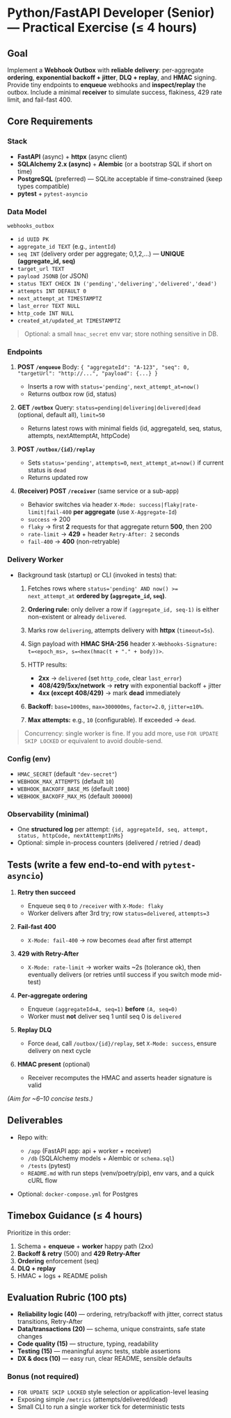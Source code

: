 # Python/FastAPI Developer (Senior) — Practical Exercise (≤ 4 hours)

## Goal

Implement a **Webhook Outbox** with **reliable delivery**: per-aggregate **ordering**, **exponential backoff + jitter**, **DLQ + replay**, and **HMAC** signing. Provide tiny endpoints to **enqueue** webhooks and **inspect/replay** the outbox. Include a minimal **receiver** to simulate success, flakiness, 429 rate limit, and fail-fast 400.

## Core Requirements

### Stack

* **FastAPI** (async) + **httpx** (async client)
* **SQLAlchemy 2.x (async)** + **Alembic** (or a bootstrap SQL if short on time)
* **PostgreSQL** (preferred) — SQLite acceptable if time-constrained (keep types compatible)
* **pytest** + `pytest-asyncio`

### Data Model

`webhooks_outbox`

* `id UUID PK`
* `aggregate_id TEXT` (e.g., `intentId`)
* `seq INT` (delivery order per aggregate; 0,1,2,…) — **UNIQUE (aggregate\_id, seq)**
* `target_url TEXT`
* `payload JSONB` (or JSON)
* `status TEXT CHECK IN ('pending','delivering','delivered','dead')`
* `attempts INT DEFAULT 0`
* `next_attempt_at TIMESTAMPTZ`
* `last_error TEXT NULL`
* `http_code INT NULL`
* `created_at/updated_at TIMESTAMPTZ`

> Optional: a small `hmac_secret` env var; store nothing sensitive in DB.

### Endpoints

1. **POST `/enqueue`**
   Body: `{ "aggregateId": "A-123", "seq": 0, "targetUrl": "http://...", "payload": {...} }`

   * Inserts a row with `status='pending'`, `next_attempt_at=now()`
   * Returns outbox row (id, status)

2. **GET `/outbox`**
   Query: `status=pending|delivering|delivered|dead` (optional, default all), `limit=50`

   * Returns latest rows with minimal fields (id, aggregateId, seq, status, attempts, nextAttemptAt, httpCode)

3. **POST `/outbox/{id}/replay`**

   * Sets `status='pending'`, `attempts=0`, `next_attempt_at=now()` if current status is `dead`
   * Returns updated row

4. **(Receiver) POST `/receiver`** (same service or a sub-app)

   * Behavior switches via header `X-Mode: success|flaky|rate-limit|fail-400` **per aggregate** (use `X-Aggregate-Id`)
   * `success` → 200
   * `flaky` → first **2** requests for that aggregate return **500**, then 200
   * `rate-limit` → **429** + header `Retry-After: 2` seconds
   * `fail-400` → **400** (non-retryable)

### Delivery Worker

* Background task (startup) or CLI (invoked in tests) that:

  1. Fetches rows where `status='pending' AND now() >= next_attempt_at` **ordered by (`aggregate_id`, `seq`)**.
  2. **Ordering rule:** only deliver a row if `(aggregate_id, seq-1)` is either non-existent or already `delivered`.
  3. Marks row `delivering`, attempts delivery with **httpx** (`timeout=5s`).
  4. Sign payload with **HMAC SHA-256** header
     `X-Webhooks-Signature: t=<epoch_ms>, s=<hex(hmac(t + "." + body))>`.
  5. HTTP results:

     * **2xx** → `delivered` (set `http_code`, clear `last_error`)
     * **408/429/5xx/network** → **retry** with exponential backoff + jitter
     * **4xx (except 408/429)** → mark **dead** immediately
  6. **Backoff:** `base=1000ms`, `max=300000ms`, `factor=2.0`, `jitter=±10%`.
  7. **Max attempts:** e.g., `10` (configurable). If exceeded → `dead`.

> Concurrency: single worker is fine. If you add more, use `FOR UPDATE SKIP LOCKED` or equivalent to avoid double-send.

### Config (env)

* `HMAC_SECRET` (default `"dev-secret"`)
* `WEBHOOK_MAX_ATTEMPTS` (default `10`)
* `WEBHOOK_BACKOFF_BASE_MS` (default `1000`)
* `WEBHOOK_BACKOFF_MAX_MS` (default `300000`)

### Observability (minimal)

* One **structured log** per attempt: `{id, aggregateId, seq, attempt, status, httpCode, nextAttemptInMs}`
* Optional: simple in-process counters (delivered / retried / dead)

## Tests (write a few end-to-end with `pytest-asyncio`)

1. **Retry then succeed**

   * Enqueue seq `0` to `/receiver` with `X-Mode: flaky`
   * Worker delivers after 3rd try; row `status=delivered`, `attempts=3`
2. **Fail-fast 400**

   * `X-Mode: fail-400` → row becomes `dead` after first attempt
3. **429 with Retry-After**

   * `X-Mode: rate-limit` → worker waits \~2s (tolerance ok), then eventually delivers (or retries until success if you switch mode mid-test)
4. **Per-aggregate ordering**

   * Enqueue `(aggregateId=A, seq=1)` **before** `(A, seq=0)`
   * Worker must **not** deliver seq 1 until seq 0 is `delivered`
5. **Replay DLQ**

   * Force `dead`, call `/outbox/{id}/replay`, set `X-Mode: success`, ensure delivery on next cycle
6. **HMAC present** (optional)

   * Receiver recomputes the HMAC and asserts header signature is valid

*(Aim for \~6–10 concise tests.)*

## Deliverables

* Repo with:

  * `/app` (FastAPI app: api + worker + receiver)
  * `/db` (SQLAlchemy models + Alembic or `schema.sql`)
  * `/tests` (pytest)
  * `README.md` with run steps (venv/poetry/pip), env vars, and a quick cURL flow
* Optional: `docker-compose.yml` for Postgres

## Timebox Guidance (≤ 4 hours)

Prioritize in this order:

1. Schema + **enqueue** + **worker** happy path (2xx)
2. **Backoff & retry** (500) and **429 Retry-After**
3. **Ordering** enforcement (seq)
4. **DLQ + replay**
5. HMAC + logs + README polish

## Evaluation Rubric (100 pts)

* **Reliability logic (40)** — ordering, retry/backoff with jitter, correct status transitions, Retry-After
* **Data/transactions (20)** — schema, unique constraints, safe state changes
* **Code quality (15)** — structure, typing, readability
* **Testing (15)** — meaningful async tests, stable assertions
* **DX & docs (10)** — easy run, clear README, sensible defaults

### Bonus (not required)

* `FOR UPDATE SKIP LOCKED` style selection or application-level leasing
* Exposing simple `/metrics` (attempts/delivered/dead)
* Small CLI to run a single worker tick for deterministic tests
